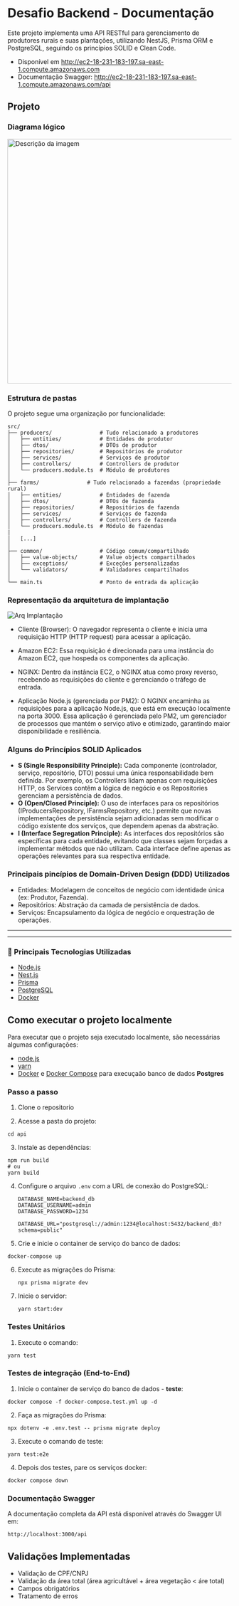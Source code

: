 # Desafio Backend - Documentação

Este projeto implementa uma API RESTful para gerenciamento de produtores rurais e suas plantações, utilizando NestJS, Prisma ORM e PostgreSQL, seguindo os princípios SOLID e Clean Code.

- Disponível em http://ec2-18-231-183-197.sa-east-1.compute.amazonaws.com
- Documentação Swagger: http://ec2-18-231-183-197.sa-east-1.compute.amazonaws.com/api

## Projeto

### Diagrama lógico
<img src="./docs/img/logic_diagram.png" alt="Descrição da imagem" width="600" height="550">


### Estrutura de pastas
O projeto segue uma organização por funcionalidade:

```
src/
├── producers/               # Tudo relacionado a produtores
│   ├── entities/            # Entidades de produtor
│   ├── dtos/                # DTOs de produtor
│   ├── repositories/        # Repositórios de produtor
│   ├── services/            # Serviços de produtor
│   ├── controllers/         # Controllers de produtor
│   └── producers.module.ts  # Módulo de produtores
│
├── farms/               # Tudo relacionado a fazendas (propriedade rural)
│   ├── entities/            # Entidades de fazenda
│   ├── dtos/                # DTOs de fazenda
│   ├── repositories/        # Repositórios de fazenda
│   ├── services/            # Serviços de fazenda
│   ├── controllers/         # Controllers de fazenda
│   └── producers.module.ts  # Módulo de fazendas
|
│   [...]
│
├── common/                  # Código comum/compartilhado
│   ├── value-objects/       # Value objects compartilhados
│   ├── exceptions/          # Exceções personalizadas
│   └── validators/          # Validadores compartilhados
│
└── main.ts                  # Ponto de entrada da aplicação
```

### Representação da arquitetura de implantação

![Arq Implantação](./docs//img//ec2_deploy.png)

- Cliente (Browser): O navegador representa o cliente e inicia uma requisição HTTP (HTTP request) para acessar a aplicação.

- Amazon EC2: Essa requisição é direcionada para uma instância do Amazon EC2, que hospeda os componentes da aplicação.

- NGINX: Dentro da instância EC2, o NGINX atua como proxy reverso, recebendo as requisições do cliente e gerenciando o tráfego de entrada.

- Aplicação Node.js (gerenciada por PM2): O NGINX encaminha as requisições para a aplicação Node.js, que está em execução localmente na porta 3000.
Essa aplicação é gerenciada pelo PM2, um gerenciador de processos que mantém o serviço ativo e otimizado, garantindo maior disponibilidade e resiliência.


### Alguns do Princípios SOLID Aplicados

- **S (Single Responsibility Principle):** Cada componente (controlador, serviço, repositório, DTO) possui uma única responsabilidade bem definida. Por exemplo, os Controllers lidam apenas com requisições HTTP, os Services contêm a lógica de negócio e os Repositories gerenciam a persistência de dados.
- **O (Open/Closed Principle):** O uso de interfaces para os repositórios (IProducersRepository, IFarmsRepository, etc.) permite que novas implementações de persistência sejam adicionadas sem modificar o código existente dos serviços, que dependem apenas da abstração.
- **I (Interface Segregation Principle):** As interfaces dos repositórios são específicas para cada entidade, evitando que classes sejam forçadas a implementar métodos que não utilizam. Cada interface define apenas as operações relevantes para sua respectiva entidade.


### Principais pincípios de Domain-Driven Design (DDD) Utilizados
- Entidades: Modelagem de conceitos de negócio com identidade única (ex: Produtor, Fazenda).
- Repositórios: Abstração da camada de persistência de dados.
- Serviços: Encapsulamento da lógica de negócio e orquestração de operações.

------
------

### :rocket: Principais Tecnologias Utilizadas
- [Node.js](https://nodejs.org/en/)
- [Nest.js](https://nestjs.com/)
- [Prisma](https://www.prisma.io/)
- [PostgreSQL](https://www.postgresql.org/)
- [Docker](https://www.docker.com/)
  
## Como executar o projeto localmente
Para executar que o projeto seja executado localmente, são necessárias algumas configurações:
- [node.js](https://nodejs.org/en/)
- [yarn](https://yarnpkg.com/getting-started/install)
- [Docker](https://docs.docker.com/engine/installation/) e [Docker Compose](https://docs.docker.com/compose/install/) para execuçaão banco de dados **Postgres**

### Passo a passo
1. Clone o repositorio

2. Acesse a pasta do projeto:

```
cd api
```

3. Instale as dependências:

```
npm run build
# ou
yarn build
```

4. Configure o arquivo `.env` com a URL de conexão do PostgreSQL:
   ```
   DATABASE_NAME=backend_db
   DATABASE_USERNAME=admin
   DATABASE_PASSWORD=1234

   DATABASE_URL="postgresql://admin:1234@localhost:5432/backend_db?schema=public"
   ```
   
5. Crie e inicie o container de serviço do banco de dados:

```
docker-compose up
```
   
6. Execute as migrações do Prisma:
   ```
   npx prisma migrate dev
   ```
   
7. Inicie o servidor:
   ```
   yarn start:dev
   ```

### Testes Unitários
1. Execute o comando:
```
yarn test
```

### Testes de integração (End-to-End)
1. Inicie o container de serviço do banco de dados - **teste**:

```
docker compose -f docker-compose.test.yml up -d 
```

2. Faça as migrações do Prisma:
```
npx dotenv -e .env.test -- prisma migrate deploy 
```

3. Execute o comando de teste:
```
yarn test:e2e
```

4. Depois dos testes, pare os serviços docker:
```
docker compose down
```


### Documentação Swagger

A documentação completa da API está disponível através do Swagger UI em:

```
http://localhost:3000/api
```

## Validações Implementadas

- Validação de CPF/CNPJ
- Validação da área total (área agricultável + área vegetação < áre total)
- Campos obrigatórios
- Tratamento de erros